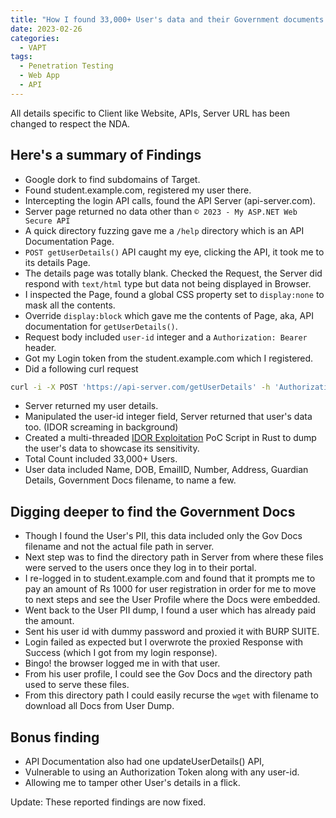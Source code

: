 ```yaml
---
title: "How I found 33,000+ User's data and their Government documents leaking."
date: 2023-02-26
categories:
  - VAPT
tags:
  - Penetration Testing
  - Web App 
  - API
---
```




All details specific to Client like Website, APIs, Server URL has been changed to respect the NDA.

## Here's a summary of Findings
- Google dork to find subdomains of Target.
- Found student.example.com, registered my user there.
- Intercepting the login API calls, found the API Server (api-server.com).
- Server page returned no data other than 
`© 2023 - My ASP.NET Web Secure API`
- A quick directory fuzzing gave me a `/help` directory which is an API Documentation Page.
- `POST getUserDetails()` API caught my eye, clicking the API, it took me to its details Page.
- The details page was totally blank. Checked the Request, the Server did respond with `text/html` type but data not being displayed in Browser.
- I inspected the Page, found a global CSS property set to `display:none` to mask all the contents.
- Override `display:block` which gave me the contents of Page, aka, API documentation for `getUserDetails()`.
- Request body included `user-id` integer and a `Authorization: Bearer` header.
- Got my Login token from the student.example.com which I registered.
- Did a following curl request
```bash
curl -i -X POST 'https://api-server.com/getUserDetails' -h 'Authorization: Bearer <Token>' -h 'Content-Type:application/json' -d '{"user-id":"<myuserid>"}'
```
- Server returned my user details.
- Manipulated the user-id integer field, Server returned that user's data too. (IDOR screaming in background)
- Created a multi-threaded [IDOR Exploitation](https://github.com/szyth/idoar) PoC Script in Rust to dump the user's data to showcase its sensitivity.
- Total Count included 33,000+ Users.
- User data included Name, DOB, EmailID, Number, Address, Guardian Details, Government Docs filename, to name a few.

## Digging deeper to find the Government Docs
- Though I found the User's PII, this data included only the Gov Docs filename and not the actual file path in server.
- Next step was to find the directory path in Server from where these files were served to the users once they log in to their portal.
- I re-logged in to student.example.com and found that it prompts me to pay an amount of Rs 1000 for user registration in order for me to move to next steps and see the User Profile where the Docs were embedded.
- Went back to the User PII dump, I found a user which has already paid the amount.
- Sent his user id with dummy password and proxied it with BURP SUITE.
- Login failed as expected but I overwrote the proxied Response with Success (which I got from my login response).
- Bingo! the browser logged me in with that user.
- From his user profile, I could see the Gov Docs and the directory path used to serve these files.
- From this directory path I could easily recurse the `wget` with filename to download all Docs from User Dump.

## Bonus finding
- API Documentation also had one updateUserDetails() API,
- Vulnerable to using an Authorization Token along with any user-id.
- Allowing me to tamper other User's details in a flick.

Update: These reported findings are now fixed.